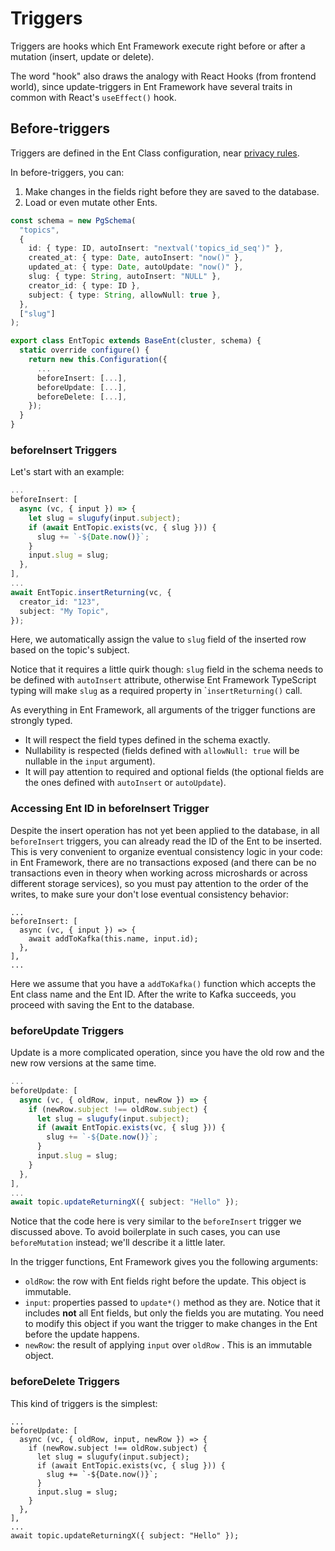 # Triggers

Triggers are hooks which Ent Framework execute right before or after a mutation (insert, update or delete).

The word "hook" also draws the analogy with React Hooks (from frontend world), since update-triggers in Ent Framework have several traits in common with React's `useEffect()` hook.

## Before-triggers

Triggers are defined in the Ent Class configuration, near [privacy rules](privacy-rules.md).

In before-triggers, you can:

1. Make changes in the fields right before they are saved to the database.
2. Load or even mutate other Ents.

```typescript
const schema = new PgSchema(
  "topics",
  {
    id: { type: ID, autoInsert: "nextval('topics_id_seq')" },
    created_at: { type: Date, autoInsert: "now()" },
    updated_at: { type: Date, autoUpdate: "now()" },
    slug: { type: String, autoInsert: "NULL" },
    creator_id: { type: ID },
    subject: { type: String, allowNull: true },
  },
  ["slug"]
);

export class EntTopic extends BaseEnt(cluster, schema) {
  static override configure() {
    return new this.Configuration({
      ...
      beforeInsert: [...],
      beforeUpdate: [...],
      beforeDelete: [...],
    });
  }
}
```

### beforeInsert Triggers

Let's start with an example:

```typescript
...
beforeInsert: [
  async (vc, { input }) => {
    let slug = slugufy(input.subject);
    if (await EntTopic.exists(vc, { slug })) {
      slug += `-${Date.now()}`;
    }
    input.slug = slug;
  },
],
...
await EntTopic.insertReturning(vc, {
  creator_id: "123",
  subject: "My Topic",
});  
```

Here, we automatically assign the value to `slug` field of the inserted row based on the topic's subject.

Notice that it requires a little quirk though: `slug` field in the schema needs to be defined with `autoInsert` attribute, otherwise Ent Framework TypeScript typing will make `slug` as a required property in \``insertReturning()` call.

As everything in Ent Framework, all arguments of the trigger functions are strongly typed.

* It will respect the field types defined in the schema exactly.
* Nullability is respected (fields defined with `allowNull: true` will be nullable in the `input` argument).
* It will pay attention to required and optional fields (the optional fields are the ones defined with `autoInsert` or `autoUpdate`).

### Accessing Ent ID in beforeInsert Trigger

Despite the insert operation has not yet been applied to the database, in all `beforeInsert` triggers, you can already read the ID of the Ent to be inserted. This is very convenient to organize eventual consistency logic in your code: in Ent Framework, there are no transactions exposed (and there can be no transactions even in theory when working across microshards or across different storage services), so you must pay attention to the order of the writes, to make sure your don't lose eventual consistency behavior:

```
...
beforeInsert: [
  async (vc, { input }) => {
    await addToKafka(this.name, input.id);
  },
],
...
```

Here we assume that you have a `addToKafka()` function which accepts the Ent class name and the Ent ID. After the write to Kafka succeeds, you proceed with saving the Ent to the database.

### beforeUpdate Triggers

Update is a more complicated operation, since you have the old row and the new row versions at the same time.

```typescript
...
beforeUpdate: [
  async (vc, { oldRow, input, newRow }) => {
    if (newRow.subject !== oldRow.subject) {
      let slug = slugufy(input.subject);
      if (await EntTopic.exists(vc, { slug })) {
        slug += `-${Date.now()}`;
      }
      input.slug = slug;
    }
  },
],
...
await topic.updateReturningX({ subject: "Hello" });
```

Notice that the code here is very similar to the `beforeInsert` trigger we discussed above. To avoid boilerplate in such cases, you can use `beforeMutation` instead; we'll describe it a little later.

In the trigger functions, Ent Framework gives you the following arguments:

* `oldRow`: the row with Ent fields right before the update. This object is immutable.
* `input`: properties passed to `update*()` method as they are. Notice that it includes **not** all Ent fields, but only the fields you are mutating. You need to  modify this object if you want the trigger to make changes in the Ent before the update happens.
* `newRow`: the result of applying `input` over `oldRow` . This is an immutable object.

### beforeDelete Triggers

This kind of triggers is the simplest:

```
...
beforeUpdate: [
  async (vc, { oldRow, input, newRow }) => {
    if (newRow.subject !== oldRow.subject) {
      let slug = slugufy(input.subject);
      if (await EntTopic.exists(vc, { slug })) {
        slug += `-${Date.now()}`;
      }
      input.slug = slug;
    }
  },
],
...
await topic.updateReturningX({ subject: "Hello" });
```
